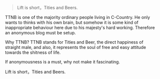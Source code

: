> Lift is short，Tities and Beers.

TTNB is one of the majority ordinary people living in C-Country. He only wants to thinks with his own brain, but somehow it is some kind of inappropriate behaviour here due to his majesty's hard working. Therefore an anonymous
blog must be setup.

Why TTNB? TTNB stands for Tities and Beer, the direct happiness of straight male, and also, it represents the soul of free and easy attitude towards the shitness of life.

If anonymousness is a must, why not make it fascinating.

Lift is short，Tities and Beers.
